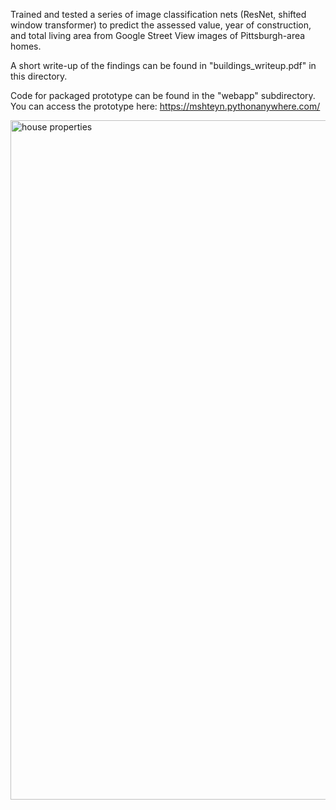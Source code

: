 Trained and tested a series of image classification nets (ResNet, shifted window transformer) to predict the assessed value, year of construction, and total living area from Google Street View images of Pittsburgh-area homes.

A short write-up of the findings can be found in "buildings_writeup.pdf" in this directory.

Code for packaged prototype can be found in the "webapp" subdirectory. You can access the prototype here: https://mshteyn.pythonanywhere.com/

<img width="1087" alt="house properties" src="https://github.com/mshteyn/house-classifier/assets/5659756/8101c618-787a-4a86-9b1a-7f6cc425f03e">


